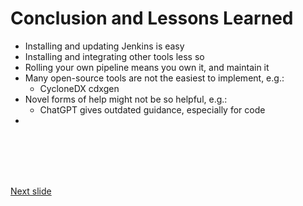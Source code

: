 # Conclusion and Lessons Learned

* Installing and updating Jenkins is easy
* Installing and integrating other tools less so
* Rolling your own pipeline means you own it, and maintain it
* Many open-source tools are not the easiest to implement, e.g.:
  * CycloneDX cdxgen
* Novel forms of help might not be so helpful, e.g.:
  * ChatGPT gives outdated guidance, especially for code
* 

<br /><br /><br /><br />

[Next slide](finale.md)
